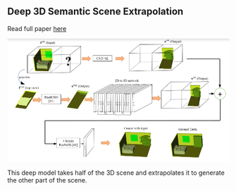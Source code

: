 ## Deep 3D Semantic Scene Extrapolation

Read full paper [here](http://user.ceng.metu.edu.tr/~ys/pubs/extrap-tvcj18.pdf)

![alt text](https://github.com/AliAbbasi/D3DSSE/blob/master/utils/images/hybrid_architecture.PNG)

This deep model takes half of the 3D scene and extrapolates it to generate the other part of the scene.
